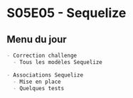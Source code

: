 # S05E05 - Sequelize

## Menu du jour

```md
- Correction challenge
  - Tous les modèles Sequelize

- Associations Sequelize
  - Mise en place
  - Quelques tests
```

